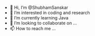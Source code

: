 - 👋 Hi, I’m @ShubhamSanskar
- 👀 I’m interested in coding and research 
- 🌱 I’m currently learning Java
- 💞️ I’m looking to collaborate on ...
- 📫 How to reach me ...

<!---
ShubhamSanskar/ShubhamSanskar is a ✨ special ✨ repository because its `README.md` (this file) appears on your GitHub profile.
You can click the Preview link to take a look at your changes.
--->
